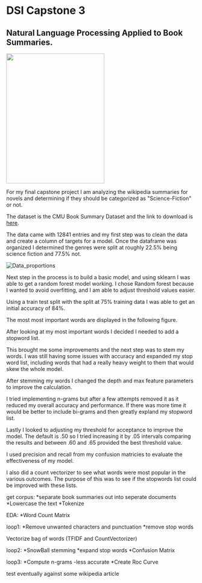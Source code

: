 # DSI Capstone 3
## Natural Language Processing Applied to Book Summaries.


<img src="https://user-images.githubusercontent.com/25779351/116443332-28609880-a819-11eb-8c9f-a6a75a0f4341.jpg" width="260" height="344">



For my final capstone project I am analyzing the wikipedia summaries for novels and determining if they should be categorized as "Science-Fiction" or not.

The dataset is the CMU Book Summary Dataset and the link to download is [here](http://www.cs.cmu.edu/~dbamman/booksummaries.html "CMU Book Summary Dataset").
  

The data came with 12841 entries and my first step was to clean the data and create a column of targets for a model.  Once the dataframe was organized I determined the genres were split at roughly 22.5% being science fiction and 77.5% not.


![Data_proportions](https://user-images.githubusercontent.com/25779351/116435335-db78c400-a810-11eb-8fce-1703b87faa24.png)


Next step in the process is to build a basic model, and using sklearn I was able to get a random forest model working. I chose Random forest because I wanted to avoid overfitting, and I am able to adjust threshold values easier.

Using a train test split with the split at 75% training data I was able to get an initial accuracy of 84%.

The most most important words are displayed in the following figure.

After looking at my most important words I decided I needed to add a stopword list.

This brought me some improvements and the next step was to stem my words.  I was still having some issues with accuracy and expanded my stop word list, including words that had a really heavy weight to them that would skew the whole model.

After stemming my words I changed the depth and max feature parameters to improve the calculation.

I tried implementing n-grams but after a few attempts removed it as it reduced my overall accuracy and performance.  If there was more time it would be better to include bi-grams and then greatly expland my stopword list.

Lastly I looked to adjusting my threshold for acceptance to improve the model.  The default is .50 so I tried increasing it by .05 intervals comparing the results  and between .60 and .65 provided the best threshold value.

I used precision and recall from my confusion matricies to evaluate the effectiveness of my model.

I also did a count vectorizer to see what words were most popular in the various outcomes. The purpose of this was to see if the stopwords list could be improved with these lists.

get corpus:
  *separate book summaries out into seperate documents
  *Lowercase the text
  *Tokenize

EDA:
  *Word Count Matrix

loop1:
  *Remove unwanted characters and punctuation
  *remove stop words

Vectorize bag of words (TFIDF and CountVectorizer)

loop2:
  *SnowBall stemming
  *expand stop words
  *Confusion Matrix
  
loop3:
  *Compute n-grams
   -less accurate
  *Create Roc Curve
  
test eventually against some wikipedia article
